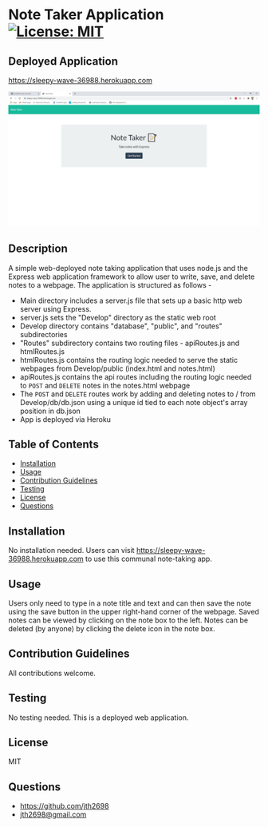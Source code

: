 # Note Taker Application [![License: MIT](https://img.shields.io/badge/License-MIT-yellow.svg)](https://opensource.org/licenses/MIT)

## Deployed Application

<https://sleepy-wave-36988.herokuapp.com>

![Screenshot of deployed application](./note-taker-screenshot.jpg)

## Description

A simple web-deployed note taking application that uses node.js and the Express web application framework to allow user to write, save, and delete notes to a webpage. The application is structured as follows - 

* Main directory includes a server.js file that sets up a basic http web server using Express.
* server.js sets the "Develop" directory as the static web root
* Develop directory contains "database", "public", and "routes" subdirectories
* "Routes" subdirectory contains two routing files - apiRoutes.js and htmlRoutes.js
* htmlRoutes.js contains the routing logic needed to serve the static webpages from Develop/public (index.html and notes.html)
* apiRoutes.js contains the api routes including the routing logic needed to `POST` and `DELETE` notes in the notes.html webpage
* The `POST` and `DELETE` routes work by adding and deleting notes to / from Develop/db/db.json using a unique id tied to each note object's array position in db.json
* App is deployed via Heroku  

## Table of Contents
* [Installation](#installation)
* [Usage](#usage)
* [Contribution Guidelines](#contribution)
* [Testing](#testing) 
* [License](#license)
* [Questions](#questions)
  
## Installation

No installation needed. Users can visit <https://sleepy-wave-36988.herokuapp.com> to use this communal note-taking app.

## Usage

Users only need to type in a note title and text and can then save the note using the save button in the upper right-hand corner of the webpage. Saved notes can be viewed by clicking on the note box to the left. Notes can be deleted (by anyone) by clicking the delete icon in the note box.

## Contribution Guidelines

All contributions welcome.

## Testing

No testing needed. This is a deployed web application.

## License

MIT

## Questions

* <https://github.com/jth2698>
* <jth2698@gmail.com>